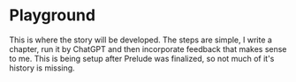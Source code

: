 # Playground

This is where the story will be developed. The steps are simple, I write a chapter, run it by ChatGPT and then incorporate feedback that makes sense to me.
This is being setup after Prelude was finalized, so not much of it's history is missing.